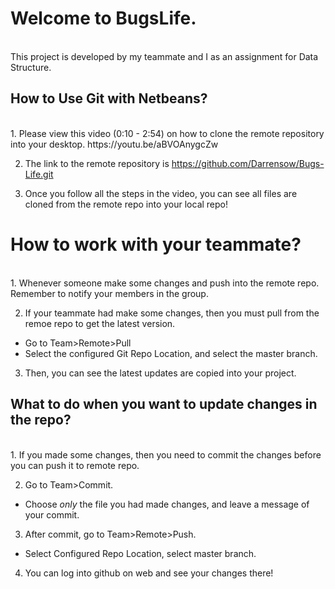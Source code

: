 # Welcome to BugsLife. 
<br>
This project is developed by my teammate and I as an assignment for Data Structure.

## How to Use Git with Netbeans?
<br>
1. Please view this video (0:10 - 2:54) on how to clone the remote repository into your desktop. https://youtu.be/aBVOAnygcZw

2. The link to the remote repository is https://github.com/Darrensow/Bugs-Life.git
   
3. Once you follow all the steps in the video, you can see all files are cloned from the remote repo into your local repo!

# How to work with your teammate?
<br>
1. Whenever someone make some changes and push into the remote repo. Remember to notify your members in the group.

2. If your teammate had make some changes, then you must pull from the remoe repo to get the latest version.
- Go to Team>Remote>Pull
- Select the configured Git Repo Location, and select the master branch.

3. Then, you can see the latest updates are copied into your project.

## What to do when you want to update changes in the repo?
<br>
1. If you made some changes, then you need to commit the changes before you can push it to remote repo.

2. Go to Team>Commit.
- Choose *only* the file you had made changes, and leave a message of your commit.

3. After commit, go to Team>Remote>Push.
- Select Configured Repo Location, select master branch.

4. You can log into github on web and see your changes there!

